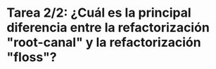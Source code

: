 # Tarea 2/2: ¿Cuál es la principal diferencia entre la refactorización "root-canal" y la refactorización "floss"?